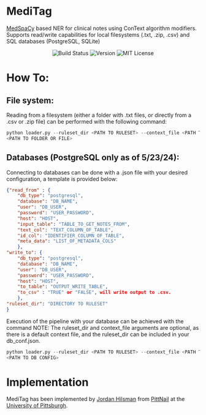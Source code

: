 # MediTag
[MedSpaCy][medspacy] based NER for clinical notes using ConText algorithm modifiers. Supports
read/write capabilities for local filesystems (.txt, .zip, .csv) and SQL databases (PostgreSQL,
SQLite)

<p align=center>
    <img src="https://img.shields.io/badge/build-partial-orange" alt="Build Status">
    <img src="https://img.shields.io/badge/Version-0.37-orange" alt="Version">
    <img src="https://img.shields.io/badge/license-MIT-green" alt="MIT License">
</p>

# How To:
## File system:

Reading from a filesystem (either a folder with .txt files, or directly from a .csv or .zip file)
can be performed with the following command:

```python
python loader.py --ruleset_dir <PATH TO RULESET> --context_file <PATH TO CONTEXT FILE> --file_path
<PATH TO FOLDER OR FILE>
```

## Databases (PostgreSQL only as of 5/23/24):
Connecting to databases can be done with a .json file with your desired configuration, a template is
provided below:

```json
{"read_from" : {
    "db_type": "postgresql",
    "database": "DB_NAME",
    "user": "DB_USER",
    "password": "USER_PASSWORD",
    "host": "HOST",
    "input_table": "TABLE_TO_GET_NOTES_FROM",
    "text_col": "TEXT_COLUMN_OF_TABLE",
    "id_col": "IDENTIFIER_COLUMN_OF_TABLE",
    "meta_data": "LIST_OF_METADATA_COLS"
    },
"write_to": {
    "db_type": "postgresql",
    "database": "DB_NAME",
    "user": "DB_USER",
    "password": "USER_PASSWORD",
    "host": "HOST",
    "to_table": "OUTPUT_WRITE_TABLE",
    "to_csv" : "TRUE" or "FALSE", will write output to .csv.
    },
"ruleset_dir": "DIRECTORY TO RULESET"
}

```

Execution of the pipeline with your database can be achieved with the command
NOTE: The ruleset_dir and context_file arguments are optional, as there is a default context file,
and the ruleset_dir can be included in your db_conf.json.
```python
python loader.py --ruleset_dir <PATH TO RULESET> --context_file <PATH TO CONTEXT FILE> --db_conf
<PATH TO DB CONFIG>
```
# Implementation
MediTag has been implemented by [Jordan Hilsman][jordan] from [PittNail][pn] at the [University of Pittsburgh][pitt].

[medspacy]: https://github.com/medspacy/medspacy
[jordan]: https://jordanhilsman.github.io
[pn]: https://pittnail.github.io
[pitt]: https://shrs.pitt.edu
